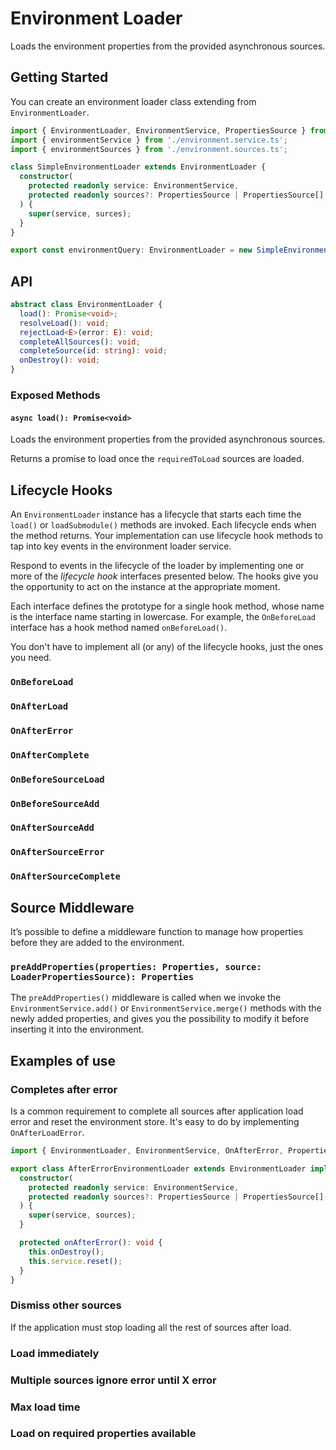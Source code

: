 # Environment Loader

Loads the environment properties from the provided asynchronous sources.

## Getting Started

You can create an environment loader class extending from `EnvironmentLoader`.

```ts
import { EnvironmentLoader, EnvironmentService, PropertiesSource } from '@kaikokeke/environment';
import { environmentService } from './environment.service.ts';
import { environmentSources } from './environment.sources.ts';

class SimpleEnvironmentLoader extends EnvironmentLoader {
  constructor(
    protected readonly service: EnvironmentService,
    protected readonly sources?: PropertiesSource | PropertiesSource[],
  ) {
    super(service, surces);
  }
}

export const environmentQuery: EnvironmentLoader = new SimpleEnvironmentLoader(environmentService, environmentSources);
```

## API

```ts
abstract class EnvironmentLoader {
  load(): Promise<void>;
  resolveLoad(): void;
  rejectLoad<E>(error: E): void;
  completeAllSources(): void;
  completeSource(id: string): void;
  onDestroy(): void;
}
```

### Exposed Methods

#### `async load(): Promise<void>`

Loads the environment properties from the provided asynchronous sources.

Returns a promise to load once the `requiredToLoad` sources are loaded.

## Lifecycle Hooks

An `EnvironmentLoader` instance has a lifecycle that starts each time the `load()` or `loadSubmodule()` methods are invoked. Each lifecycle ends when the method returns. Your implementation can use lifecycle hook methods to tap into key events in the environment loader service.

Respond to events in the lifecycle of the loader by implementing one or more of the _lifecycle hook_ interfaces presented below. The hooks give you the opportunity to act on the instance at the appropriate moment.

Each interface defines the prototype for a single hook method, whose name is the interface name starting in lowercase. For example, the `OnBeforeLoad` interface has a hook method named `onBeforeLoad()`.

You don't have to implement all (or any) of the lifecycle hooks, just the ones you need.

### `OnBeforeLoad`

### `OnAfterLoad`

### `OnAfterError`

### `OnAfterComplete`

### `OnBeforeSourceLoad`

### `OnBeforeSourceAdd`

### `OnAfterSourceAdd`

### `OnAfterSourceError`

### `OnAfterSourceComplete`

## Source Middleware

It’s possible to define a middleware function to manage how properties before they are added to the environment.

### `preAddProperties(properties: Properties, source: LoaderPropertiesSource): Properties`

The `preAddProperties()` middleware is called when we invoke the `EnvironmentService.add()` or `EnvironmentService.merge()` methods with the newly added properties, and gives you the possibility to modify it before inserting it into the environment.

## Examples of use

### Completes after error

Is a common requirement to complete all sources after application load error and reset the environment store.
It's easy to do by implementing `OnAfterLoadError`.

```ts
import { EnvironmentLoader, EnvironmentService, OnAfterError, PropertiesSource } from '@kaikokeke/environment';

export class AfterErrorEnvironmentLoader extends EnvironmentLoader implements OnAfterError {
  constructor(
    protected readonly service: EnvironmentService,
    protected readonly sources?: PropertiesSource | PropertiesSource[],
  ) {
    super(service, sources);
  }

  protected onAfterError(): void {
    this.onDestroy();
    this.service.reset();
  }
}
```

### Dismiss other sources

If the application must stop loading all the rest of sources after load.

### Load immediately

### Multiple sources ignore error until X error

### Max load time

### Load on required properties available
